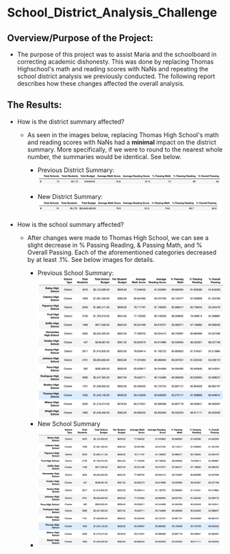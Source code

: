 # School_District_Analysis_Challenge

## Overview/Purpose of the Project:
   * The purpose of this project was to assist Maria and the schoolboard in correcting academic dishonesty. This was done by replacing Thomas Highschool's math and reading scores with NaNs and repeating the school district analysis we previously conducted. The following report describes how these changes affected the overall analysis.
   
## The Results:
   *  How is the district summary affected?
      * As seen in the images below, replacing Thomas High School's math and reading scores with NaNs had a **minimal** impact on the district summary. More specifically, if we were to round to the nearest whole number, the summaries would be identical. See below. 
        * Previous District Summary:
        ![Old_District_Summary](Resources/Old_District_Summary.png)
        
        * New District Summary:
        ![New_District_Summary](Resources/New_District_Summary.png)
        
   * How is the school summary affected?
     * After changes were made to Thomas High School, we can see a slight decrease in % Passing Reading, & Passing Math, and % Overall Passing. Each of the aforementioned categories decreased by at least .1%. See below images for details. 
     
       * Previous School Summary:
       ![OLD_SCHOOL_SUMMARY](Resources/OLD_SCHOOL_SUMMARY.png)
       * New School Summary
       * ![NEW_SCHOOL_SUMMARY](Resources/NEW_SCHOOL_SUMMARY.png)

